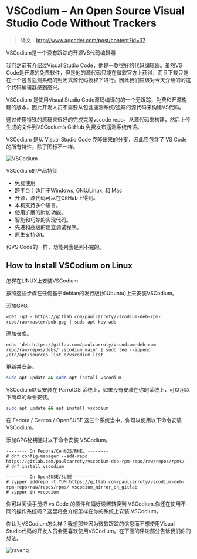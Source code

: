# VSCodium – An Open Source Visual Studio Code Without Trackers

> 译文：<http://www.aqcoder.com/post/content?id=37>

VSCodium是一个没有跟踪的开源VS代码编辑器

我们之前有介绍过Visual Studio Code，他是一款很好的代码编辑器。虽然VS Code是开源的免费软件，但是他的源代码只能在微软官方上获得，而且下载只能在一个包含遥测系统的封闭式源代码授权下进行。因此我们应该对今天介绍的的这个代码编辑器感到高兴。

VSCodium 是使用Visual Studio Code源码编译的的一个无跟踪，免费和开源构建的版本。因此开发人员不需要从包含遥测系统/追踪的源代码来构建VS代码。

通过使用特殊的原稿来很好的完成克隆vscode repo。从源代码来构建，然后上传生成的文件到VSCodium’s GitHub 免费发布遥测系统传递。

VSCodium 是从 Visual Studio Code 克隆出来的分支，因此它包含了 VS Code 的所有特性，除了图标不一样。

![VSCodium](https://www.fossmint.com/wp-content/uploads/2019/04/VSCodium-Clone-of-VSCode.png)

VSCodium的产品特征

- 免费使用
- 跨平台：适用于Windows, GNU/Linux, 和 Mac
- 开源，源代码可以在GitHub上得到。
- 本机支持多个语言。
- 使用扩展的附加功能。
- 智能和巧妙的实现代码。
- 先进和高级的建立调试程序。
- 原生支持Git。

和VS Code的一样，功能列表是列不完的。

## How to Install VSCodium on Linux

怎样在LINUX上安装VSCodium

按照这些步骤在任何基于debian的发行版(如Ubuntu)上来安装VSCodium。

添加GPG。

```shell
wget -qO - https://gitlab.com/paulcarroty/vscodium-deb-rpm-repo/raw/master/pub.gpg | sudo apt-key add -
```

添加仓库。

```shell
echo 'deb https://gitlab.com/paulcarroty/vscodium-deb-rpm-repo/raw/repos/debs/ vscodium main' | sudo tee --append /etc/apt/sources.list.d/vscodium.list
```

更新并安装。

```sh
sudo apt update && sudo apt install vscodium
```

VSCodium默认安装在 ParrotOS 系统上，如果没有安装在你的系统上，可以用以下简单的命令安装。

```sh
sudo apt update && apt install vscodium
```

在 Fedora / Centos / OpenSUSE 这三个系统当中，你可以使用以下命令安装 VSCodium。

添加GPG秘钥通过以下命令安装 VSCodium。

```text
-------- On Fedora/CentOS/RHEL --------
# dnf config-manager --add-repo https://gitlab.com/paulcarroty/vscodium-deb-rpm-repo/raw/repos/rpms/
# dnf install vscodium
```

```text
-------- On OpenSUSE/SUSE --------
# zypper addrepo -t YUM https://gitlab.com/paulcarroty/vscodium-deb-rpm-repo/raw/repos/rpms/ vscodium_mirror_on_gitlab
# zypper in vscodium
```

你可以阅读手册把 vs Code 的插件和偏好设置转换到 VSCodium.你还在使用不同的操作系统吗？这里将会介绍怎样在你的系统上安装 VSCodium。

你认为VSCodium怎么样？我想那些因为微软跟踪的信息而不想使用Visual Studio代码的开发人员会更喜欢使用VSCodium。在下面的评论部分告诉我们你的想法。

![ravenq](https://ravenq-1251588610.cos.ap-guangzhou.myqcloud.com/ravenq-qr-gray.png)